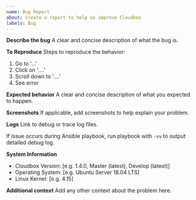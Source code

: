 ```yaml
---
name: Bug Report
about: Create a report to help us improve Cloudbox
labels: Bug
---
```


**Describe the bug**
A clear and concise description of what the bug is.

**To Reproduce**
Steps to reproduce the behavior:
1. Go to '...'
2. Click on '....'
3. Scroll down to '....'
4. See error

**Expected behavior**
A clear and concise description of what you expected to happen.

**Screenshots**
If applicable, add screenshots to help explain your problem.

**Logs**
Link to debug or trace log files.

If issue occurs during Ansible playbook, run playbook with `-vv` to output detailed debug log.

**System Information**

 - Cloudbox Version: [e.g. 1.4.0, Master (latest), Develop (latest)]
 - Operating System: [e.g. Ubuntu Server 18.04 LTS]
 - Linux Kernel: [e.g. 4.15]

**Additional context**
Add any other context about the problem here.
